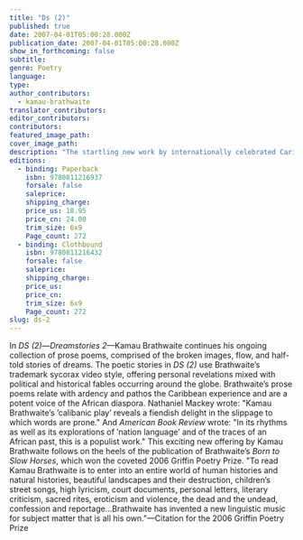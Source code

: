 ```yaml
---
title: "Ds (2)"
published: true
date: 2007-04-01T05:00:28.000Z
publication_date: 2007-04-01T05:00:28.000Z
show_in_forthcoming: false
subtitle:
genre: Poetry
language:
type:
author_contributors:
  - kamau-brathwaite
translator_contributors:
editor_contributors:
contributors:
featured_image_path:
cover_image_path:
description: "The startling new work by internationally celebrated Caribbean poet, historian and cultural theorist Kamau Brathwaite, winner of the 2006 Griffin Poetry Prize. "
editions:
  - binding: Paperback
    isbn: 9780811216937
    forsale: false
    saleprice:
    shipping_charge:
    price_us: 18.95
    price_cn: 24.00
    trim_size: 6x9
    Page_count: 272
  - binding: Clothbound
    isbn: 9780811216432
    forsale: false
    saleprice:
    shipping_charge:
    price_us:
    price_cn:
    trim_size: 6x9
    Page_count: 272
slug: ds-2
---
```


In _DS (2)_—_Dreamstories 2_—Kamau Brathwaite continues his ongoing collection of prose poems, comprised of the broken images, flow, and half-told stories of dreams. The poetic stories in _DS (2)_ use Brathwaite’s trademark sycorax video style, offering personal revelations mixed with political and historical fables occurring around the globe. Brathwaite’s prose poems relate with ardency and pathos the Caribbean experience and are a potent voice of the African diaspora. Nathaniel Mackey wrote: "Kamau Brathwaite’s ’calibanic play’ reveals a fiendish delight in the slippage to which words are prone." And _American Book Review_ wrote: "In its rhythms as well as its explorations of ’nation language’ and of the traces of an African past, this is a populist work." This exciting new offering by Kamau Brathwaite follows on the heels of the publication of Brathwaite’s _Born to Slow Horses_, which won the coveted 2006 Griffin Poetry Prize. "To read Kamau Brathwaite is to enter into an entire world of human histories and natural histories, beautiful landscapes and their destruction, children’s street songs, high lyricism, court documents, personal letters, literary criticism, sacred rites, eroticism and violence, the dead and the undead, confession and reportage...Brathwaite has invented a new linguistic music for subject matter that is all his own."—Citation for the 2006 Griffin Poetry Prize

